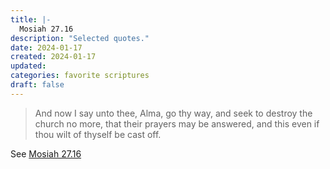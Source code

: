 ```yaml
---
title: |-
  Mosiah 27.16
description: "Selected quotes."
date: 2024-01-17
created: 2024-01-17
updated: 
categories: favorite scriptures
draft: false
---
```


> And now I say unto thee, Alma, go thy way, and seek to destroy the church no more, that their prayers may be answered, and this even if thou wilt of thyself be cast off.

See [Mosiah 27.16](https://www.churchofjesuschrist.org/study/scriptures/bofm/mosiah/27?id=p16&lang=eng#p16)